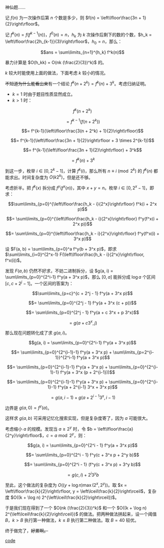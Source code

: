 神仙题……

记 $f(n)$ 为一次操作后第 $n$ 个数是多少，则 $f(n) = \left\lfloor\frac{3n + 1}{2}\right\rfloor$。

记 $f^k(n) = f(f^{k-1}(n))$，$f^0(n) = n$，$h_k$ 为 $k$ 次操作后剩下的数的个数，$h_k = \left\lfloor\frac{2h_{k-1}}{3}\right\rfloor$，$h_0 = n$，那么：

$$ans = \sum\limits_{n=1}^{h_k} f^k(n)$$

暴力计算是 $O(h_kk) = O(nk (\frac{2}{3})^k)$ 的。

$k$ 较大时能使用上面的做法，下面考虑 $k$ 较小的情况。

~~不知道为什么能看出来~~有一个结论 $f^k(n + 2^k) = f^k(n) + 3^k$。考虑归纳证明。

- $k = 1$ 时由于题目性质显然成立。
- $k > 1$ 时：

$$f^k(n + 2^k)$$

$$= f^{k-1}(f(n + 2^k))$$

$$= f^{k-1}(\left\lfloor\frac{3(n + 2^k) + 1}{2}\right\rfloor)$$

$$= f^{k-1}(\left\lfloor\frac{3n + 1}{2}\right\rfloor + 3 \times 2^{k-1})$$

$$= f^{k-1}(\left\lfloor\frac{3n + 1}{2}\right\rfloor) + 3^k$$

$$= f^k(n) + 3^k$$

到这一步，枚举 $i \in [0, 2^k - 1]$，计算 $f^k(i)$，那么所有 $n \equiv i \pmod {2^k}$ 的 $f^k(n)$ 都能求出。时间复杂度为 $O(k2^k)$，但是还不够。

考虑折半。把 $f^k(x)$ 拆分成 $f^y(f^x(n))$，其中 $x + y = n$。枚举 $i \in [0, 2^x - 1]$，即求：

$$\sum\limits_{p=0}^{\left\lfloor\frac{h_k - i}{2^x}\right\rfloor} f^k(i + 2^x p)$$

$$= \sum\limits_{p=0}^{\left\lfloor\frac{h_k - i}{2^x}\right\rfloor} f^y(f^x(i + 2^x p))$$

$$= \sum\limits_{p=0}^{\left\lfloor\frac{h_k - i}{2^x}\right\rfloor} f^y(f^x(i) + 3^x p)$$

设 $F(a, b) = \sum\limits_{p=0}^a f^y(b + 3^x p)$，即求 $\sum\limits_{i=0}^{2^x-1} F(\left\lfloor\frac{h_k - i}{2^x}\right\rfloor, f^x(i))$。

发现 $F(a, b)$ 仍然不好求，不妨二进制拆分，设 $g(a, i) = \sum\limits_{p=0}^{2^i-1} f^y(a + 3^x p)$，那么 $[0, a]$ 能拆分成 $\log a$ 个区间 $[c, c + 2^j - 1]$。一个区间的答案为：

$$\sum\limits_{p=c}^{c + 2^j - 1} f^y(a + 3^x p)$$

$$= \sum\limits_{p=0}^{2^j - 1} f^y(a + 3^x (c + p))$$

$$= \sum\limits_{p=0}^{2^j - 1} f^y(a + c 3^x + p 3^x)$$

$$= g(a + c3^x, j)$$

那么现在问题转化成了求 $g(a, i)$。

$$g(a, i) = \sum\limits_{p=0}^{2^i-1} f^y(a + 3^x p)$$

$$= \sum\limits_{p=0}^{2^{i-1}-1} f^y(a + 3^x p) + \sum\limits_{p=2^{i-1}}^{2^i-1} f^y(a + 3^x p)$$

$$= \sum\limits_{p=0}^{2^{i-1}-1} f^y(a + 3^x p) + \sum\limits_{p=0}^{2^{i-1}-1} f^y(a + 3^x (p + 2^{i-1}))$$

$$= \sum\limits_{p=0}^{2^{i-1}-1} f^y(a + 3^x p) + \sum\limits_{p=0}^{2^{i-1}-1} f^y(a + 2^{i-1} 3^x + 3^x p)$$

$$= g(a, i - 1) + g(a + 2^{i-1} 3^x, i - 1)$$

边界是 $g(a, 0) = f^y(a)$。

这样求 $g(a, b)$ 可采用记忆化搜索实现，但是复杂度寄了，因为 $a$ 可能很大。

考虑缩小 $a$ 的规模。发现当 $a \ge 2^y$ 时，令 $b = \left\lfloor\frac{a}{2^y}\right\rfloor$，$c = a \bmod 2^y$，则：

$$g(a, i) = \sum\limits_{p=0}^{2^i - 1} f^y(a + 3^x p)$$

$$= \sum\limits_{p=0}^{2^i - 1} f^y(c + 3^x p + 2^y b)$$

$$= \sum\limits_{p=0}^{2^i - 1} (f^y(c + 3^x p) + 3^y b)$$

$$= g(c, i) + 2^i 3^y b$$

至此，这个做法的复杂度为 $O((y + \log n) \max(2^x, 2^y))$。取 $x = \left\lfloor\frac{k}{2}\right\rfloor, y = \left\lceil\frac{k}{2}\right\rceil$，复杂度 $O((k + \log n) 2^{\left\lceil\frac{k}{2}\right\rceil})$。

于是我们现在得到了一个 $O(nk (\frac{2}{3})^k)$ 和一个 $O((k + \log n) 2^{\left\lceil\frac{k}{2}\right\rceil})$ 的做法。把两种做法拼起来，设一个阈值 $B$，$k > B$ 执行第一种做法，$k \le B$ 执行第二种做法。取 $B = 40$ 较优。

终于做完了，~~好累啊。~~

[code](https://atcoder.jp/contests/arc135/submissions/41334054)